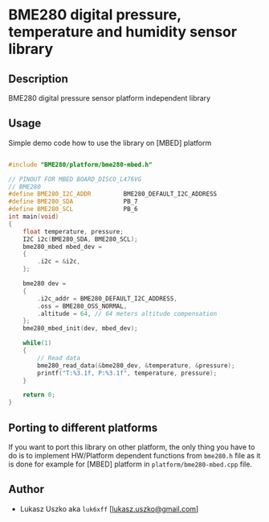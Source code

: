# BME280 digital pressure, temperature and humidity sensor library

## Description
BME280 digital pressure sensor platform independent library

## Usage
Simple demo code how to use the library on [MBED] platform
```cpp

#include "BME280/platform/bme280-mbed.h"

// PINOUT FOR MBED BOARD_DISCO_L476VG
// BME280
#define BME280_I2C_ADDR         BME280_DEFAULT_I2C_ADDRESS
#define BME280_SDA              PB_7
#define BME280_SCL              PB_6
int main(void)
{
    float temperature, pressure;
    I2C i2c(BME280_SDA, BME280_SCL);
    bme280_mbed mbed_dev =
    {
        .i2c = &i2c,
    };

    bme280 dev =
    {
        .i2c_addr = BME280_DEFAULT_I2C_ADDRESS,
        .oss = BME280_OSS_NORMAL,
        .altitude = 64, // 64 meters altitude compensation
    };
    bme280_mbed_init(dev, mbed_dev);

    while(1)
    {
        // Read data
        bme280_read_data(&bme280_dev, &temperature, &pressure);
        printf("T:%3.1f, P:%3.1f", temperature, pressure);
    }

    return 0;
}
```

## Porting to different platforms
If you want to port this library on other platform, the only thing you have to do is to implement HW/Platform dependent functions from `bme280.h` file as it is done for example for [MBED] platform in `platform/bme280-mbed.cpp` file.


## Author
* Lukasz Uszko aka `luk6xff` [lukasz.uszko@gmail.com]